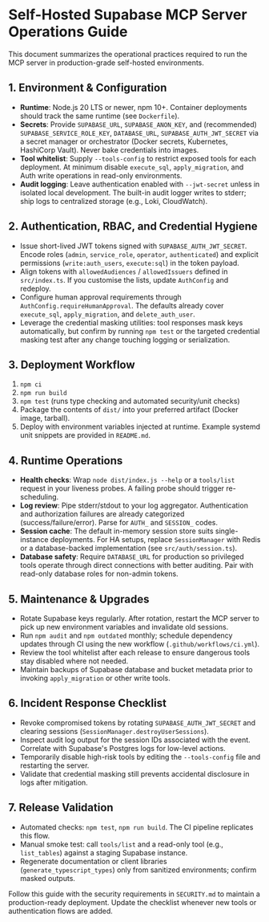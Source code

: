 # Self-Hosted Supabase MCP Server Operations Guide

This document summarizes the operational practices required to run the MCP server in production-grade self-hosted environments.

## 1. Environment & Configuration
- **Runtime**: Node.js 20 LTS or newer, npm 10+. Container deployments should track the same runtime (see `Dockerfile`).
- **Secrets**: Provide `SUPABASE_URL`, `SUPABASE_ANON_KEY`, and (recommended) `SUPABASE_SERVICE_ROLE_KEY`, `DATABASE_URL`, `SUPABASE_AUTH_JWT_SECRET` via a secret manager or orchestrator (Docker secrets, Kubernetes, HashiCorp Vault). Never bake credentials into images.
- **Tool whitelist**: Supply `--tools-config` to restrict exposed tools for each deployment. At minimum disable `execute_sql`, `apply_migration`, and Auth write operations in read-only environments.
- **Audit logging**: Leave authentication enabled with `--jwt-secret` unless in isolated local development. The built-in audit logger writes to stderr; ship logs to centralized storage (e.g., Loki, CloudWatch).

## 2. Authentication, RBAC, and Credential Hygiene
- Issue short-lived JWT tokens signed with `SUPABASE_AUTH_JWT_SECRET`. Encode roles (`admin`, `service_role`, `operator`, `authenticated`) and explicit permissions (`write:auth_users`, `execute:sql`) in the token payload.
- Align tokens with `allowedAudiences` / `allowedIssuers` defined in `src/index.ts`. If you customise the lists, update `AuthConfig` and redeploy.
- Configure human approval requirements through `AuthConfig.requireHumanApproval`. The defaults already cover `execute_sql`, `apply_migration`, and `delete_auth_user`.
- Leverage the credential masking utilities: tool responses mask keys automatically, but confirm by running `npm test` or the targeted credential masking test after any change touching logging or serialization.

## 3. Deployment Workflow
1. `npm ci`
2. `npm run build`
3. `npm test` (runs type checking and automated security/unit checks)
4. Package the contents of `dist/` into your preferred artifact (Docker image, tarball).
5. Deploy with environment variables injected at runtime. Example systemd unit snippets are provided in `README.md`.

## 4. Runtime Operations
- **Health checks**: Wrap `node dist/index.js --help` or a `tools/list` request in your liveness probes. A failing probe should trigger re-scheduling.
- **Log review**: Pipe stderr/stdout to your log aggregator. Authentication and authorization failures are already categorized (success/failure/error). Parse for `AUTH_` and `SESSION_` codes.
- **Session cache**: The default in-memory session store suits single-instance deployments. For HA setups, replace `SessionManager` with Redis or a database-backed implementation (see `src/auth/session.ts`).
- **Database safety**: Require `DATABASE_URL` for production so privileged tools operate through direct connections with better auditing. Pair with read-only database roles for non-admin tokens.

## 5. Maintenance & Upgrades
- Rotate Supabase keys regularly. After rotation, restart the MCP server to pick up new environment variables and invalidate old sessions.
- Run `npm audit` and `npm outdated` monthly; schedule dependency updates through CI using the new workflow (`.github/workflows/ci.yml`).
- Review the tool whitelist after each release to ensure dangerous tools stay disabled where not needed.
- Maintain backups of Supabase database and bucket metadata prior to invoking `apply_migration` or other write tools.

## 6. Incident Response Checklist
- Revoke compromised tokens by rotating `SUPABASE_AUTH_JWT_SECRET` and clearing sessions (`SessionManager.destroyUserSessions`).
- Inspect audit log output for the session IDs associated with the event. Correlate with Supabase's Postgres logs for low-level actions.
- Temporarily disable high-risk tools by editing the `--tools-config` file and restarting the server.
- Validate that credential masking still prevents accidental disclosure in logs after mitigation.

## 7. Release Validation
- Automated checks: `npm test`, `npm run build`. The CI pipeline replicates this flow.
- Manual smoke test: call `tools/list` and a read-only tool (e.g., `list_tables`) against a staging Supabase instance.
- Regenerate documentation or client libraries (`generate_typescript_types`) only from sanitized environments; confirm masked outputs.

Follow this guide with the security requirements in `SECURITY.md` to maintain a production-ready deployment. Update the checklist whenever new tools or authentication flows are added.
